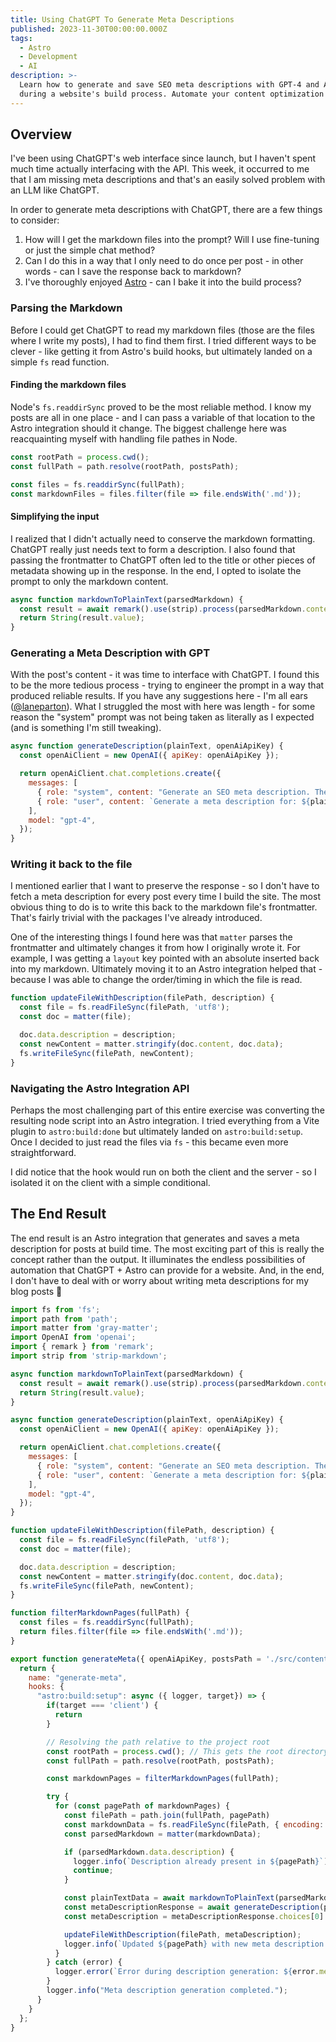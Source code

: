 ```yaml
---
title: Using ChatGPT To Generate Meta Descriptions
published: 2023-11-30T00:00:00.000Z
tags:
  - Astro
  - Development
  - AI
description: >-
  Learn how to generate and save SEO meta descriptions with GPT-4 and Astro
  during a website's build process. Automate your content optimization!
---
```

## Overview
I've been using ChatGPT's web interface since launch, but I haven't spent much time actually interfacing with the API. This week, it occurred to me that I am missing meta descriptions and that's an easily solved problem with an LLM like ChatGPT.

In order to generate meta descriptions with ChatGPT, there are a few things to consider:
1. How will I get the markdown files into the prompt? Will I use fine-tuning or just the simple chat method?
2. Can I do this in a way that I only need to do once per post - in other words - can I save the response back to markdown?
3. I've thoroughly enjoyed [Astro](https://astro.build/) - can I bake it into the build process?

### Parsing the Markdown
Before I could get ChatGPT to read my markdown files (those are the files where I write my posts), I had to find them first. I tried different ways to be clever - like getting it from Astro's build hooks, but ultimately landed on a simple `fs` read function.

#### Finding the markdown files
Node's `fs.readdirSync` proved to be the most reliable method. I know my posts are all in one place - and I can pass a variable of that location to the Astro integration should it change. The biggest challenge here was reacquainting myself with handling file pathes in Node.

```js
const rootPath = process.cwd();
const fullPath = path.resolve(rootPath, postsPath);

const files = fs.readdirSync(fullPath);
const markdownFiles = files.filter(file => file.endsWith('.md'));
```

#### Simplifying the input
I realized that I didn't actually need to conserve the markdown formatting. ChatGPT really just needs text to form a description. I also found that passing the frontmatter to ChatGPT often led to the title or other pieces of metadata showing up in the response. In the end, I opted to isolate the prompt to only the markdown content.

```js
async function markdownToPlainText(parsedMarkdown) {
  const result = await remark().use(strip).process(parsedMarkdown.content);
  return String(result.value);
}
```

### Generating a Meta Description with GPT
With the post's content - it was time to interface with ChatGPT. I found this to be the more tedious process - trying to engineer the prompt in a way that produced reliable results. If you have any suggestions here - I'm all ears ([@laneparton](https://twitter.com/laneparton)). What I struggled the most with here was length - for some reason the "system" prompt was not being taken as literally as I expected (and is something I'm still tweaking).

```js
async function generateDescription(plainText, openAiApiKey) {
  const openAiClient = new OpenAI({ apiKey: openAiApiKey });

  return openAiClient.chat.completions.create({
    messages: [
      { role: "system", content: "Generate an SEO meta description. The description must be no more than 160 characters." },
      { role: "user", content: `Generate a meta description for: ${plainText}` }
    ],
    model: "gpt-4",
  });
}
```


### Writing it back to the file
I mentioned earlier that I want to preserve the response - so I don't have to fetch a meta description for every post every time I build the site. The most obvious thing to do is to write this back to the markdown file's frontmatter. That's fairly trivial with the packages I've already introduced.

One of the interesting things I found here was that `matter` parses the frontmatter and ultimately changes it from how I originally wrote it. For example, I was getting a `layout` key pointed with an absolute inserted back into my markdown. Ultimately moving it to an Astro integration helped that - because I was able to change the order/timing in which the file is read.

```js
function updateFileWithDescription(filePath, description) {
  const file = fs.readFileSync(filePath, 'utf8');
  const doc = matter(file);

  doc.data.description = description;
  const newContent = matter.stringify(doc.content, doc.data);
  fs.writeFileSync(filePath, newContent);
}
```

### Navigating the Astro Integration API
Perhaps the most challenging part of this entire exercise was converting the resulting node script into an Astro integration. I tried everything from a Vite plugin to `astro:build:done` but ultimately landed on `astro:build:setup`. Once I decided to just read the files via `fs` - this became even more straightforward.

I did notice that the hook would run on both the client and the server - so I isolated it on the client with a simple conditional.

## The End Result
The end result is an Astro integration that generates and saves a meta description for posts at build time. The most exciting part of this is really the concept rather than the output. It illuminates the endless possibilities of automation that ChatGPT + Astro can provide for a website. And, in the end, I don't have to deal with or worry about writing meta descriptions for my blog posts 🙂

```js
import fs from 'fs';
import path from 'path';
import matter from 'gray-matter';
import OpenAI from 'openai';
import { remark } from 'remark';
import strip from 'strip-markdown';

async function markdownToPlainText(parsedMarkdown) {
  const result = await remark().use(strip).process(parsedMarkdown.content);
  return String(result.value);
}

async function generateDescription(plainText, openAiApiKey) {
  const openAiClient = new OpenAI({ apiKey: openAiApiKey });

  return openAiClient.chat.completions.create({
    messages: [
      { role: "system", content: "Generate an SEO meta description. The description must be no more than 160 characters." },
      { role: "user", content: `Generate a meta description for: ${plainText}` }
    ],
    model: "gpt-4",
  });
}

function updateFileWithDescription(filePath, description) {
  const file = fs.readFileSync(filePath, 'utf8');
  const doc = matter(file);

  doc.data.description = description;
  const newContent = matter.stringify(doc.content, doc.data);
  fs.writeFileSync(filePath, newContent);
}

function filterMarkdownPages(fullPath) {
  const files = fs.readdirSync(fullPath);
  return files.filter(file => file.endsWith('.md'));
}

export function generateMeta({ openAiApiKey, postsPath = './src/content/posts' }) {
  return {
    name: "generate-meta",
    hooks: {
      "astro:build:setup": async ({ logger, target}) => {
        if(target === 'client') {
          return
        }

        // Resolving the path relative to the project root
        const rootPath = process.cwd(); // This gets the root directory
        const fullPath = path.resolve(rootPath, postsPath);

        const markdownPages = filterMarkdownPages(fullPath);

        try {
          for (const pagePath of markdownPages) {
            const filePath = path.join(fullPath, pagePath)
            const markdownData = fs.readFileSync(filePath, { encoding: 'utf8' });
            const parsedMarkdown = matter(markdownData);

            if (parsedMarkdown.data.description) {
              logger.info(`Description already present in ${pagePath}`);
              continue;
            }

            const plainTextData = await markdownToPlainText(parsedMarkdown);
            const metaDescriptionResponse = await generateDescription(plainTextData, openAiApiKey);
            const metaDescription = metaDescriptionResponse.choices[0].message.content;

            updateFileWithDescription(filePath, metaDescription);
            logger.info(`Updated ${pagePath} with new meta description.`);
          }
        } catch (error) {
          logger.error(`Error during description generation: ${error.message}`);
        }
        logger.info("Meta description generation completed.");
      }
    }
  };
}
```
